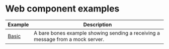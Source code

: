 # Web component examples

| Example      | Description |
|--------------|------------|
| [Basic](./basic/) | A bare bones example showing sending a receiving a message from a mock server. |
